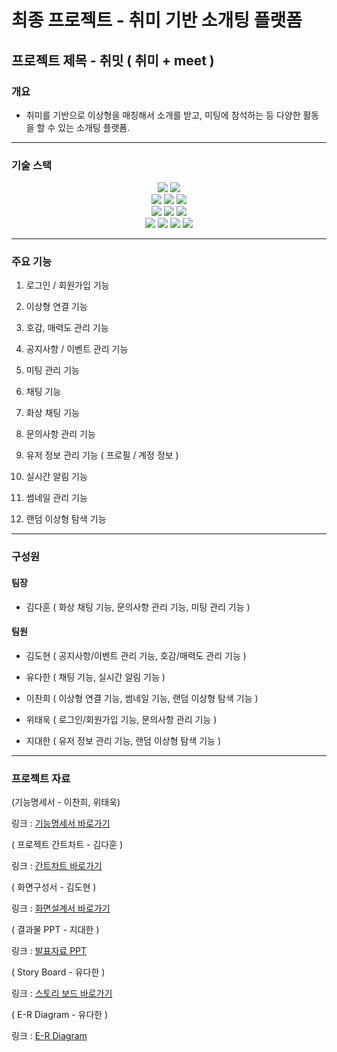 # 최종 프로젝트 - 취미 기반 소개팅 플랫폼

## 프로젝트 제목 - 취밋 ( 취미 + meet )  



### 개요

- 취미를 기반으로 이상형을 매칭해서 소개를 받고, 미팅에 참석하는 등 다양한 활동을 할 수 있는 소개팅 플랫폼.

<hr />

### 기술 스택

<div align=center> 
  <img src="https://img.shields.io/badge/java-007396?style=for-the-badge&logo=java&logoColor=white"> 
  <img src="https://img.shields.io/badge/oracle-F80000?style=for-the-badge&logo=oracle&logoColor=white"> 
  <br>
  
  <img src="https://img.shields.io/badge/html5-E34F26?style=for-the-badge&logo=html5&logoColor=white"> 
  <img src="https://img.shields.io/badge/css-1572B6?style=for-the-badge&logo=css3&logoColor=white"> 
  <img src="https://img.shields.io/badge/javascript-F7DF1E?style=for-the-badge&logo=javascript&logoColor=black"> 
  <br>
  
  <img src="https://img.shields.io/badge/spring-6DB33F?style=for-the-badge&logo=spring&logoColor=white"> 
  <img src="https://img.shields.io/badge/bootstrap-7952B3?style=for-the-badge&logo=bootstrap&logoColor=white">
  <img src="https://img.shields.io/badge/apache tomcat-F8DC75?style=for-the-badge&logo=apachetomcat&logoColor=white">
  <br>
  
  <img src="https://img.shields.io/badge/github-181717?style=for-the-badge&logo=github&logoColor=white">
  <img src="https://img.shields.io/badge/git-F05032?style=for-the-badge&logo=git&logoColor=white">
  <img src="https://img.shields.io/badge/fontawesome-339AF0?style=for-the-badge&logo=fontawesome&logoColor=white">
  <img src="https://img.shields.io/badge/WebRTC-E34F26?style=for-the-badge&logo=WebRTC&logoColor=white">
  <br>

  
</div>

<hr />

### 주요 기능

1. 로그인 / 회원가입 기능

2. 이상형 연결 기능

3. 호감, 매력도 관리 기능

4. 공지사항 / 이벤트 관리 기능

5. 미팅 관리 기능

6. 채팅 기능

7. 화상 채팅 기능

8. 문의사항 관리 기능

9. 유저 정보 관리 기능 ( 프로필 / 계정 정보 )

10. 실시간 알림 기능

11. 썸네일 관리 기능

12. 랜덤 이상형 탐색 기능 <br />

<hr />

### 구성원


#### 팀장 

- 김다훈 ( 화상 채팅 기능, 문의사항 관리 기능, 미팅 관리 기능 )


#### 팀원 

- 김도현 ( 공지사항/이벤트 관리 기능, 호감/매력도 관리 기능 )

- 유다한 ( 채팅 기능, 실시간 알림 기능 )

- 이찬희 ( 이상형 연결 기능, 썸네일 기능, 랜덤 이상형 탐색 기능 )

- 위태욱 ( 로그인/회원가입 기능, 문의사항 관리 기능 )

- 지대한 ( 유저 정보 관리 기능, 랜덤 이상형 탐색 기능 ) <br />

<hr />

### 프로젝트 자료

(기능명세서 - 이찬희, 위태욱)

링크 : [기능명세서 바로가기](https://docs.google.com/spreadsheets/d/1azhzJ4zk00MoW8FDb9e94FghjpjQ9M8hzIShAayFLO8/edit?usp=sharing)

( 프로젝트 간트차트 - 김다훈 )

링크 : [간트차트 바로가기](https://drive.google.com/file/d/1UelzdiL3JOaL6EMozt8IXGbTBnCPTKGn/view?usp=sharing)

( 화면구성서 - 김도현 )

링크 : [화면설계서 바로가기](https://docs.google.com/presentation/d/11--cQSjvNyknA2qCTp1CUqlq62QGAISoU2kHvz7Frp4/edit#slide=id.g27583a149b4_0_116)

( 결과물 PPT - 지대한 )

링크 : [발표자료 PPT](https://drive.google.com/file/d/1V5XkIJfkx0dTgf0PPhcDzLlnf2Qce7NB/view?ts=64e449ee)

( Story Board - 유다한 )

링크 : [스토리 보드 바로가기](https://drive.google.com/file/d/1KeP2GOSMJ1lWhb3V5lhtxfAIYZdZRm0X/view?usp=sharing)

( E-R Diagram - 유다한 )

링크 : [E-R Diagram](https://drive.google.com/file/d/1TD2Xr8lnhEOQoEFG1sLJGBu4y2vGDEid/view)
